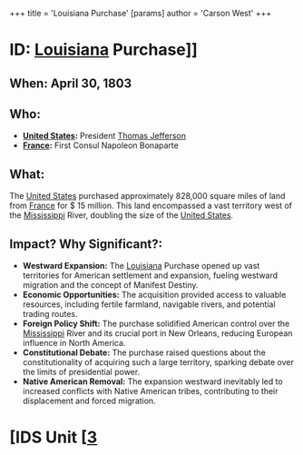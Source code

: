 +++
 title = 'Louisiana Purchase'
[params]
	author = 'Carson West'
+++
# ID: [Louisiana](./../louisiana/) Purchase]] 
## When: April 30, 1803

## Who: 
* **[United States](./../united-states/):** President [Thomas Jefferson](./../thomas-jefferson/)
* **[France](./../france/):** First Consul Napoleon Bonaparte

## What: 
The [United States](./../united-states/) purchased approximately 828,000 square miles of land from [France](./../france/) for  $ 15 million. This land encompassed a vast territory west of the [Mississippi](./../mississippi/) River, doubling the size of the [United States](./../united-states/). 

## Impact? Why Significant?:
* **Westward Expansion:** The [Louisiana](./../louisiana/) Purchase opened up vast territories for American settlement and expansion, fueling westward migration and the concept of Manifest Destiny.
* **Economic Opportunities:** The acquisition provided access to valuable resources, including fertile farmland, navigable rivers, and potential trading routes.
* **Foreign Policy Shift:** The purchase solidified American control over the [Mississippi](./../mississippi/) River and its crucial port in New Orleans, reducing European influence in North America.
* **Constitutional Debate:** The purchase raised questions about the constitutionality of acquiring such a large territory, sparking debate over the limits of presidential power.
* **Native American Removal:** The expansion westward inevitably led to increased conflicts with Native American tribes, contributing to their displacement and forced migration. 

# [IDS Unit [[3](./../ids-unit-[[3/)